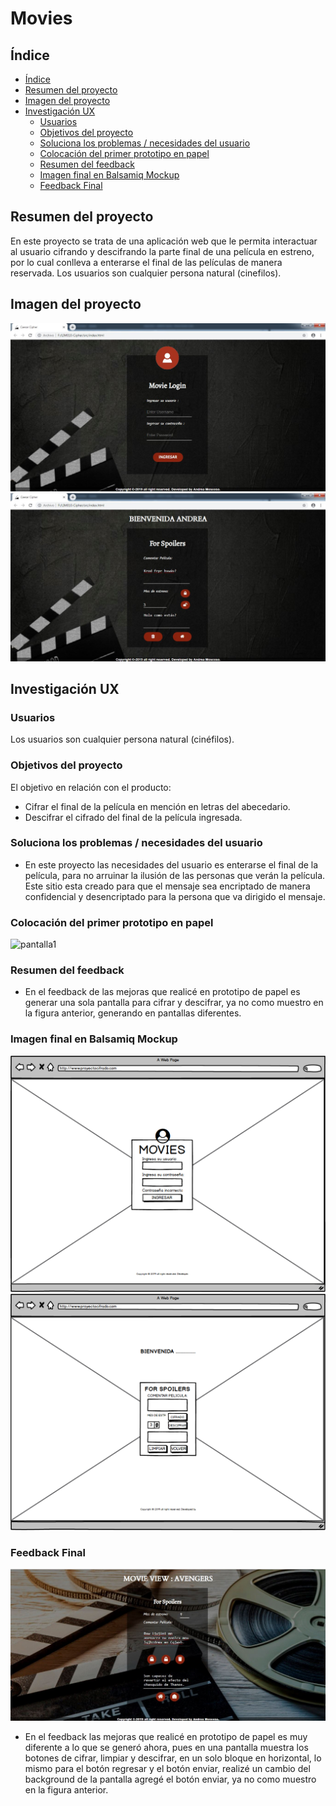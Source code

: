 # Movies

## Índice

- [Índice](#índice)
- [Resumen del proyecto](#resumen-del-proyecto)
- [Imagen del proyecto](#imagen-del-proyecto)
- [Investigación UX](#investigacion-ux)
  - [Usuarios](#usuarios)
  - [Objetivos del proyecto](#objetivos-del-proyecto)
  - [Soluciona los problemas / necesidades del usuario](#soluciona-los-problemas-necesidades-del-usuario)
  - [Colocación del primer prototipo en papel](#colocacion-del-primer-prototipo-en-papel)
  - [Resumen del feedback](#resumen-del-feedback)
  - [Imagen final en Balsamiq Mockup](#imagen-final-en-balsamiq-mockup)
  - [Feedback Final](#feedback-final)


## Resumen del proyecto

En este proyecto se trata de una aplicación web que le permita interactuar al usuario cifrando y descifrando la parte final de una película en estreno,
por lo cual conlleva a enterarse el final de las películas de manera reservada.
Los usuarios son cualquier persona natural (cinefilos).

## Imagen del proyecto
![pantallafinal1](image-prototipo/pantallafinal1.jpg)
![pantallafinal](image-prototipo/pantallafinal.jpg)

## Investigación UX

### Usuarios
Los usuarios son cualquier persona natural (cinéfilos).

### Objetivos del proyecto

El objetivo en relación con el producto:
- Cifrar el final de la película en mención en letras del abecedario.
- Descifrar el cifrado del final de la película ingresada.

### Soluciona los problemas / necesidades del usuario

- En este proyecto las necesidades del usuario es enterarse el final de la película, para no arruinar la ilusión de las personas que verán la película.
Este sitio esta creado para que el mensaje sea encriptado de manera confidencial y desencriptado para la persona que va dirigido el mensaje.

### Colocación del primer prototipo en papel

![pantalla1](image-prototipo/pantalla1.jpg)

### Resumen del feedback
- En el feedback de las mejoras que realicé en prototipo de papel es generar una sola pantalla para cifrar y descifrar, ya no como muestro en la figura anterior,
generando en pantallas diferentes.

### Imagen final en Balsamiq Mockup
![pantalla2](image-prototipo/screen1.png)
![pantalla3](image-prototipo/screen2.png)

### Feedback Final
![pantallaFeedbak2](image-prototipo/pantallaFeedbak2.jpg)
- En el feedback las mejoras que realicé en prototipo de papel es muy diferente a lo que se generó ahora, pues en una pantalla muestra los botones de cifrar, limpiar y descifrar, en un solo bloque en horizontal, lo mismo para el botón regresar y el botón enviar, realizé un cambio del background de la pantalla agregé el botón enviar, ya no como muestro en la figura anterior.
